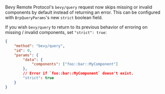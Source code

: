 Bevy Remote Protocol's `bevy/query` request now skips missing or invalid components by default instead of returning an error. This can be configured with `BrpQueryParams`'s new `strict` boolean field.

If you wish `bevy/query` to return to its previous behavior of erroring on missing / invalid components, set `"strict": true`:

```json
{
    "method": "bevy/query",
    "id": 0,
    "params": {
        "data": {
            "components": ["foo::bar::MyComponent"]
        },
        // Error if `foo::bar::MyComponent` doesn't exist.
        "strict": true
    }
}
```
